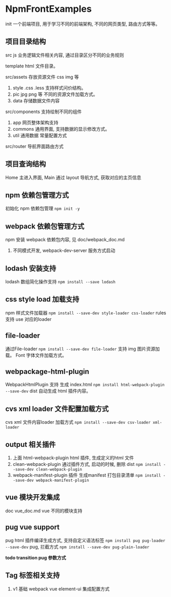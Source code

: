 # NpmFrontExamples
init 一个前端项目, 用于学习不同的前端架构, 不同的网页类型, 路由方式等等。

## 项目目录结构
src js 业务逻辑文件相关内容, 通过目录区分不同的业务规则 

template html 文件目录。

src/assets 存放资源文件 css img 等
1. style .css .less 支持样式问价结构。
2. pic jpg png 等 不同的资源文件加载方式。
3. data 存储数据文件内容

src/components 支持绘制不同的组件
1. app 网页整体架构支持
2. commons 通用界面, 支持数据的显示修改方式。
3. util 通用数据 常量配置方式

src/router 导航界面路由方式

## 项目查询结构
Home 主进入界面, Main 通过 layout 导航方式, 获取对应的主页信息

## npm 依赖包管理方式
初始化 npm 依赖包管理 ``` npm init -y ```

## webpack 依赖包管理方式
npm 安装 webpack 依赖包内容, 见 doc/webpack_doc.md
  1. 不同模式开发, webpack-dev-server 服务方式启动

## lodash 安装支持
lodash 数组简化操作支持 ``` npm install --save lodash ``` 

## css style load 加载支持
npm 样式文件加载器 ```npm install --save-dev style-loader css-loader```
rules 支持 use 对应的loader

## file-loader 
通过File-loader ``` npm install --save-dev file-loader ``` 支持 img 图片资源加载。 Font 字体文件加载方式。

## webpackage-html-plugin 
WebpackHtmlPlugin 支持 生成 index.html ``` npm install html-webpack-plugin --save-dev ```
dist 自动生成 html 插件内容。

## cvs xml loader 文件配置加载方式
cvs xml 文件内容loader  加载方式 ``` npm install --save-dev csv-loader xml-loader ```

## output 相关插件
  1. 上面 html-webpack-plugin html 插件, 生成定义的html 文件
  2. clean-webpack-plugin 通过插件方式, 启动的时候, 删除 dist ``` npm install --save-dev clean-webpack-plugin ```
  3. webpack-manifest-plugin 插件 生成manifest 打包目录清单 ``` npm install --save-dev webpack-manifest-plugin ```

## vue 模块开发集成
doc vue_doc.md vue 不同的模块支持

## pug vue support
pug html 插件编译生成方式, 支持自定义语法标签 ``` npm install pug pug-loader --save-dev ```
pug, 拦截方式 ``` npm install --save-dev pug-plain-loader ```

<b>todo transition pug 参数方式</b>

## Tag 标签相关支持
1. v1 基础 webpack vue element-ui 集成配置方式
